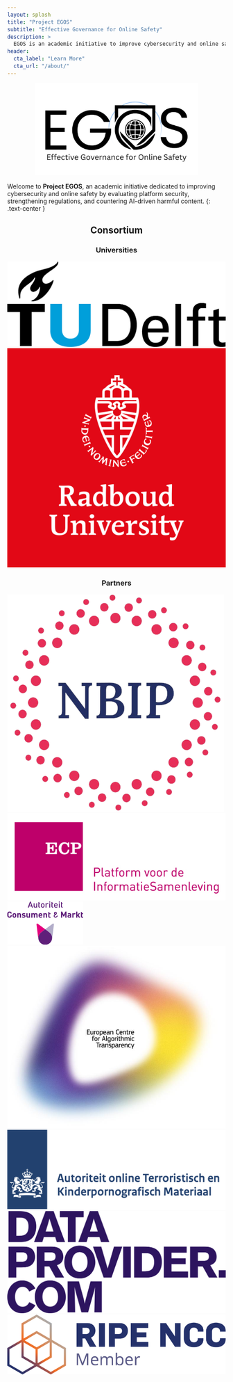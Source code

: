 ```yaml
---
layout: splash
title: "Project EGOS"
subtitle: "Effective Governance for Online Safety"
description: >
  EGOS is an academic initiative to improve cybersecurity and online safety through better security, regulation, and AI harm prevention.
header:
  cta_label: "Learn More"
  cta_url: "/about/"
---
```

<p align="center">
  <img src="/assets/EGOS-logo.png" alt="EGOS logo" style="max-width: 75%; height: auto;">
</p>

<!--<div class="text-center">
  <h1>Project EGOS</h1>
  <p><strong>Effective Governance for Online Safety</strong></p>
</div>-->

Welcome to **Project EGOS**, an academic initiative dedicated to improving cybersecurity and online safety by evaluating platform security, strengthening regulations, and countering AI-driven harmful content.
{: .text-center }


<h2 style="text-align:center;">Consortium</h2>
<h3 style="text-align:center;">Universities</h3>

<div class="partner-grid">

  <a href="https://www.tudelft.nl" target="_blank" class="partner-card">
    <img src="/assets/consortium/tud.png" alt="TU Delft">
  </a>

  <a href="https://www.ru.nl" target="_blank" class="partner-card">
    <img src="/assets/consortium/ru.png" alt="Radboud Universiteit">
  </a>
</div>

<h3 style="text-align:center;">Partners</h3>
<div class="partner-grid">

  <a href="https://www.nbip.nl" target="_blank" class="partner-card">
    <img src="/assets/consortium/nbip.png" alt="NBIP">
  </a>
  <a href="https://www.ecp.nl" target="_blank" class="partner-card">
    <img src="/assets/consortium/ecp.png" alt="ECP">
  </a>
  <a href="https://www.acm.nl" target="_blank" class="partner-card">
    <img src="/assets/consortium/acm.png" alt="NBIP">
  </a>
  <a href="https://algorithmic-transparency.ec.europa.eu/index_en" target="_blank" class="partner-card">
    <img src="/assets/consortium/ecat.png" alt="ECAT">
  </a>
  <a href="https://www.atkm.nl" target="_blank" class="partner-card">
    <img src="/assets/consortium/atkm.png" alt="ATKM">
  </a>
  <a href="https://www.dataprovider.com" target="_blank" class="partner-card">
    <img src="/assets/consortium/dataprovider.png" alt="dataprovider.com">
  </a>
  <a href="https://www.ripe.net" target="_blank" class="partner-card">
    <img src="/assets/consortium/ripencc.png" alt="RIPE">
  </a>
</div>
